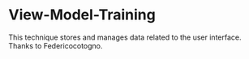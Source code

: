 # View-Model-Training
This technique stores and manages data related to the user interface. Thanks to Federicocotogno.
